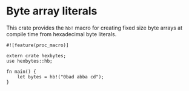 # Byte array literals

This crate provides the `hb!` macro for creating fixed size byte arrays
at compile time from hexadecimal byte literals.

```rust,no-test
#![feature(proc_macro)]

extern crate hexbytes;
use hexbytes::hb;

fn main() {
    let bytes = hb!("0bad abba cd");
}
```
